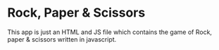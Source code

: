 #  Rock, Paper & Scissors

This app is just an HTML and JS file which contains the game of Rock, paper & scissors written in javascript.

